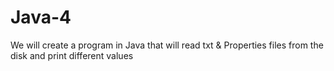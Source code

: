 # Java-4
  We will create a program in Java that will read txt & Properties files from the disk and print different values
